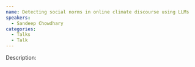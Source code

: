 ```yaml
---
name: Detecting social norms in online climate discourse using LLMs
speakers:
  - Sandeep Chowdhary
categories:
  - Talks
  - Talk
---
```


Description: 
